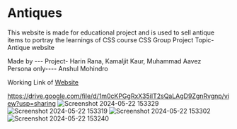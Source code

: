 # Antiques
This website is made for educational project and is used to sell antique items to portray the learnings of CSS course
CSS Group Project
Topic- Antique website  


Made by --- Project- Harin Rana, Kamaljit Kaur, Muhammad Aavez        
Persona only---- Anshul Mohindro


Working Link of [Website](https://harinrana24.github.io/Antiques/)

https://drive.google.com/file/d/1m0cKPGgRxX35iIT2sQaLAgD9ZgnRvgnp/view?usp=sharing
![Screenshot 2024-05-22 153329](https://github.com/harinrana24/Antiques/assets/96372313/a871ac75-1516-4f3d-a425-7bdadf21086e)
![Screenshot 2024-05-22 153319](https://github.com/harinrana24/Antiques/assets/96372313/c5621836-5ac7-4fb8-883a-4e9020e47c8c)
![Screenshot 2024-05-22 153302](https://github.com/harinrana24/Antiques/assets/96372313/3c63019b-9568-49db-9b41-ca35567a1caa)
![Screenshot 2024-05-22 153240](https://github.com/harinrana24/Antiques/assets/96372313/9816da9a-bdfd-4e24-b02f-d489b6414454)

